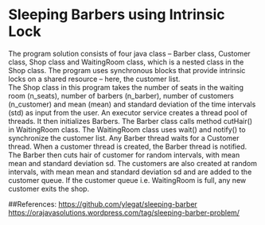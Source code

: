 # Sleeping Barbers using Intrinsic Lock

The program solution consists of four java class – Barber class, Customer class, Shop class and WaitingRoom class, which is a nested class in the Shop class. The program uses synchronous blocks that provide intrinsic locks on a shared resource – here, the customer list.  
	The Shop class in this program takes the number of seats in the waiting room (n_seats), number of barbers (n_barber), number of customers (n_customer) and mean (mean) and standard deviation of the time intervals (std) as input from the user. An executor service creates a thread pool of threads. It then initializes Barbers. The Barber class calls method cutHair() in WaitingRoom class. The WaitingRoom class uses wait() and notify() to synchronize the customer list. Any Barber thread waits for a Customer thread. When a customer thread is created, the Barber thread is notified. The Barber then cuts hair of customer for random intervals, with mean mean and standard deviation sd. The customers are also created at random intervals, with mean mean and standard deviation sd and are added to the customer queue. If the customer queue i.e. WaitingRoom is full, any new customer exits the shop.
  
##References:
https://github.com/ylegat/sleeping-barber   
https://orajavasolutions.wordpress.com/tag/sleeping-barber-problem/
